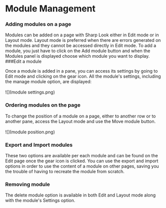 # Module Management

### Adding modules on a page

Modules can be added on a page with Sharp Look either in Edit mode or in Layout mode. Layout mode is preferred when there are errors generated on the modules and they cannot be accessed directly in Edit mode. To add a module, you just have to click on the Add module button and when the Modules panel is displayed choose which module you want to display. 
<br />
###Edit a module

Once a module is added in a pane, you can access its settings by going to Edit mode and clicking on the gear icon. All the module's settings, including the manage module option, are displayed:
<br />
<br />
![](module settings.png)
<br />
### Ordering modules on the page

To change the position of a module on a page, either to another row or to another pane, access the Layout mode and use the Move module button.
<br />
<br />
![](module position.png)
<br />
### Export and Import modules

These two options are available per each module and can be found on the Edit page once the gear icon is clicked. You can use the export and import options in order to use the content of a module on other pages, saving you the trouble of having to recreate the module from scratch.
<br />
### Removing module

The delete module option is available in both Edit and Layout mode along with the module's Settings option.